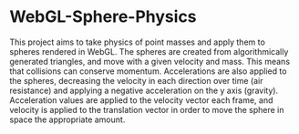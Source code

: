 # WebGL-Sphere-Physics
 This project aims to take physics of point masses and apply them to spheres rendered in WebGL. The spheres are created from algorithmically generated triangles, and move with a given velocity and mass. This means that collisions can conserve momentum. Accelerations are also applied to the spheres, decreasing the velocity in each direction over time (air resistance) and applying a negative acceleration on the y axis (gravity). Acceleration values are applied to the velocity vector each frame, and velocity is applied to the translation vector in order to move the sphere in space the appropriate amount.
